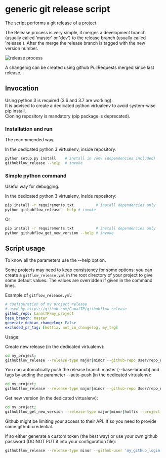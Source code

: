 # generic git release script

The script performs a git release of a project

The Release process is very simple, it merges a development branch (usually called 'master' or 'dev') to the release
branch (usually called 'release'). After the merge the release branch is tagged with the new version number.

![release process](doc/release.png)

A changelog can be created using github PullRequests merged since last release.

## Invocation

Using python 3 is required (3.6 and 3.7 are working).\
It is advised to create a dedicated python virtualenv to avoid system-wise pip install.\
Cloning repository is mandatory (pip package is deprecated).

### Installation and run

The recommended way.

In the dedicated python 3 virtualenv, inside repository:

```bash
python setup.py install    # install in venv (dependencies included)
githubflow_release --help  # invoke
```

### Simple python command

Useful way for debugging.

In the dedicated python 3 virtualenv, inside repository:

```bash
pip install -r requirements.txt          # install dependencies only
python githubflow_release --help # invoke
```

Or

```bash
pip install -r requirements.txt          # install dependencies only
python githubflow_get_new_version --help # invoke
```
## Script usage

To know all the parameters use the --help option.

Some projects may need to keep consistency for some options: you can create a `gitflow_release.yml` in the root
directory of your project to give some default values.
The values are overridden if given in the command lines.
  
Example of `gitflow_release.yml`:
  
```yml
# configuration of my project release
# used by https://github.com/CanalTP/githubflow_release
github_repo: CanalTP/my_project
base_branch: master
generate_debian_changelog: False
excluded_pr_tag: [hotfix, not_in_changelog, my_tag]
```

Usage:

Create new release (in the dedicated virtualenv):

```bash
cd my_project;
githubflow_release --release-type major|minor --github-repo User/repo_name --project-path /path/repo_name/ --remote-name origin
```

You can automatically push the release branch master (--base-branch) and tags by adding the parameter --auto-push (in the dedicated virtualenv):

```bash
cd my_project;
githubflow_release --release-type major|minor --github-repo User/repo_name --project-path /path/repo_name/ --remote-name origin --auto-push
```

Get new version (in the dedicated virtualenv):

```bash
cd my_project;
githubflow_get_new_version --release-type major|minor|hotfix --project-path /path/repo_name/ --remote-name origin
```

Github might be limiting your access to their API. If so you need to provide some github credential.

If so either generate a custom token (the best way) or use your own github password (DO NOT PUT it into
your configuration file):

```bash
githubflow_release --release-type minor --github-user 'my_github_login' --github-token 'my_github_custom_token_or_password'
```
